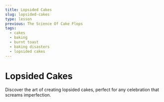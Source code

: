 ```yaml
---
title: Lopsided Cakes
slug: lopsided-cakes
type: lesson
previous: The Science Of Cake Flops
tags:
  - cakes
  - baking
  - burnt toast
  - baking disasters
  - lopsided cakes
---
```


# Lopsided Cakes

Discover the art of creating lopsided cakes, perfect for any celebration that screams imperfection.
